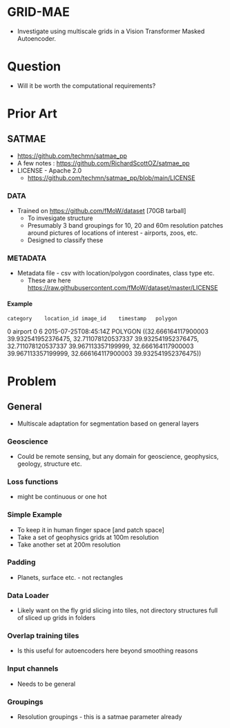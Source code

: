 # GRID-MAE

- Investigate using multiscale grids in a Vision Transformer Masked Autoencoder.

# Question
- Will it be worth the computational requirements?

# Prior Art
## SATMAE
- https://github.com/techmn/satmae_pp
- A few notes : https://github.com/RichardScottOZ/satmae_pp
- LICENSE - Apache 2.0
	- https://github.com/techmn/satmae_pp/blob/main/LICENSE

### DATA
- Trained on https://github.com/fMoW/dataset [70GB tarball]
	- To invesigate structure
	- Presumably 3 band groupings for 10, 20 and 60m resolution patches around pictures of locations of interest - airports, zoos, etc.
	- Designed to classify these
### METADATA
- Metadata file - csv with location/polygon coordinates, class type etc.	
	- These are here https://raw.githubusercontent.com/fMoW/dataset/master/LICENSE
#### Example
	category	location_id	image_id	timestamp	polygon
0	airport	0	6	2015-07-25T08:45:14Z	POLYGON ((32.666164117900003 39.932541952376475, 32.711078120537337 39.932541952376475, 32.711078120537337 39.967113357199999, 32.666164117900003 39.967113357199999, 32.666164117900003 39.932541952376475))
	
	
	
# Problem
## General
- Multiscale adaptation for segmentation based on general layers

### Geoscience
- Could be remote sensing, but any domain for geoscience, geophysics, geology, structure etc.

### Loss functions	
- might be continuous or one hot

### Simple Example
- To keep it in human finger space [and patch space]
- Take a set of geophysics grids at 100m resolution
- Take another set at 200m resolution

### Padding
- Planets, surface etc. - not rectangles

### Data Loader
- Likely want on the fly grid slicing into tiles, not directory structures full of sliced up grids in folders

### Overlap training tiles
- Is this useful for autoencoders here beyond smoothing reasons

### Input channels
- Needs to be general

### Groupings
- Resolution groupings - this is a satmae parameter already

	
	